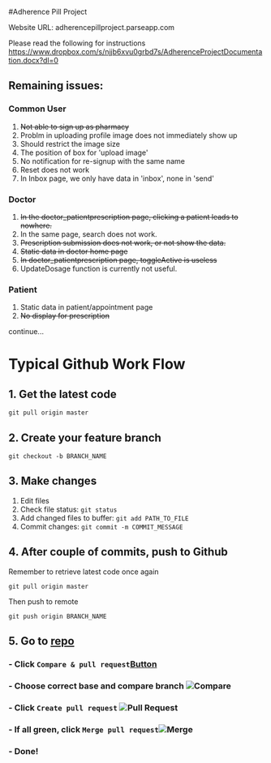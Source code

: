 #Adherence Pill Project

Website  URL: adherencepillproject.parseapp.com

Please read the following for instructions https://www.dropbox.com/s/njjb6xvu0grbd7s/AdherenceProjectDocumentation.docx?dl=0


## Remaining issues:

### Common User

1. <del>Not able to sign up as pharmacy
2. Problm in uploading profile image does not immediately show up
3. Should restrict the image size
4. The position of box for 'upload image'
5. No notification for re-signup with the same name
6. Reset does not work
7. In Inbox page, we only have data in 'inbox', none in 'send'

### Doctor

1. <del>In the doctor_patientprescription page, clicking a patient leads to nowhere.
2. In the same page, search does not work.
3. <del>Prescription submission does not work, or not show the data.
4. <del>Static data in doctor home page
5. <del>In doctor_patientprescription page, toggleActive is useless
6. UpdateDosage function is currently not useful.

### Patient

1. Static data in patient/appointment page
2. <del>No display for prescription

continue...


# Typical Github Work Flow  
## 1. Get the latest code  
```
git pull origin master
```
## 2. Create your feature branch  
```
git checkout -b BRANCH_NAME   
```
## 3. Make changes
1. Edit files
2. Check file status: `git status`
3. Add changed files to buffer: `git add PATH_TO_FILE`
4. Commit changes: `git commit -m COMMIT_MESSAGE`  

## 4. After couple of commits, push to Github  
Remember to retrieve latest code once again
```
git pull origin master
```
Then push to remote
```
git push origin BRANCH_NAME
```

## 5. Go to [repo](https://github.com/AdherencePillProject/web_cloud)
### - Click `Compare & pull request`[Button](https://www.drupal.org/files/pull_request_test_highlighted.png)  

### - Choose correct base and compare branch ![Compare](https://help.github.com/assets/images/help/branch/comparing_branches.png)  

### - Click `Create pull request` ![Pull Request](https://help.github.com/assets/images/help/pull_requests/pull-request-review-page.png)  

### - If all green, click `Merge pull request`![Merge](https://help.github.com/assets/images/help/pull_requests/pullrequest-mergebutton.png)  

### - Done!

